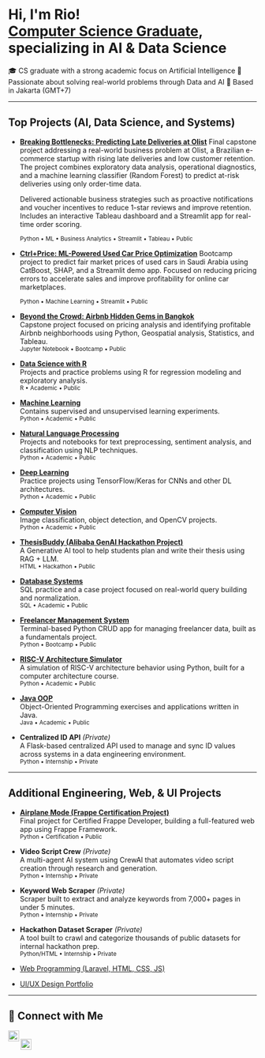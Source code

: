<h1>Hi, I'm Rio! <br/><a href="https://www.linkedin.com/in/riopramana/">Computer Science Graduate</a>, specializing in AI & Data Science</h1>

🎓 CS graduate with a strong academic focus on Artificial Intelligence
🧠 Passionate about solving real-world problems through Data and AI
📍 Based in Jakarta (GMT+7)

---

<h2>Top Projects (AI, Data Science, and Systems)</h2>

- <b>[Breaking Bottlenecks: Predicting Late Deliveries at Olist](https://github.com/PurwadhikaDev/AlphaGroup_DTI_OL_02_FinalProject)</b>
  Final capstone project addressing a real-world business problem at Olist, a Brazilian e-commerce startup with rising late deliveries and low customer retention. The project combines exploratory data analysis, operational diagnostics, and a machine learning classifier (Random Forest) to predict at-risk deliveries using only order-time data.

  Delivered actionable business strategies such as proactive notifications and voucher incentives to reduce 1-star reviews and improve retention. Includes an interactive Tableau dashboard and a Streamlit app for real-time order scoring.

  <sub>Python • ML • Business Analytics • Streamlit • Tableau • Public</sub>

- <b>[Ctrl+Price: ML-Powered Used Car Price Optimization](https://github.com/RioPramana21/Ctrl-Price-Taking-Control-of-Used-Car-Valuations-with-ML)</b>
  Bootcamp project to predict fair market prices of used cars in Saudi Arabia using CatBoost, SHAP, and a Streamlit demo app. Focused on reducing pricing errors to accelerate sales and improve profitability for online car marketplaces.

  <sub>Python • Machine Learning • Streamlit • Public</sub>

- <b>[Beyond the Crowd: Airbnb Hidden Gems in Bangkok](https://github.com/RioPramana21/Beyond-the-Crowd-How-to-Spot-Airbnb-Hidden-Gems-Set-Winning-Prices-in-Bangkok)</b>  
  Capstone project focused on pricing analysis and identifying profitable Airbnb neighborhoods using Python, Geospatial analysis, Statistics, and Tableau.  
  <sub>Jupyter Notebook • Bootcamp • Public</sub>

- <b>[Data Science with R](https://github.com/RioPramana21/data-science-with-r)</b>  
  Projects and practice problems using R for regression modeling and exploratory analysis.  
  <sub>R • Academic • Public</sub>

- <b>[Machine Learning](https://github.com/RioPramana21/machine-learning)</b>  
  Contains supervised and unsupervised learning experiments.  
  <sub>Python • Academic • Public</sub>

- <b>[Natural Language Processing](https://github.com/RioPramana21/natural-language-processing)</b>  
  Projects and notebooks for text preprocessing, sentiment analysis, and classification using NLP techniques.  
  <sub>Python • Academic • Public</sub>

- <b>[Deep Learning](https://github.com/RioPramana21/deep-learning)</b>  
  Practice projects using TensorFlow/Keras for CNNs and other DL architectures.  
  <sub>Python • Academic • Public</sub>

- <b>[Computer Vision](https://github.com/RioPramana21/computer-vision)</b>  
  Image classification, object detection, and OpenCV projects.  
  <sub>Python • Academic • Public</sub>

- <b>[ThesisBuddy (Alibaba GenAI Hackathon Project)](https://github.com/RioPramana21/ThesisBuddy)</b>  
  A Generative AI tool to help students plan and write their thesis using RAG + LLM.  
  <sub>HTML • Hackathon • Public</sub>

- <b>[Database Systems](https://github.com/RioPramana21/database-systems)</b>  
  SQL practice and a case project focused on real-world query building and normalization.  
  <sub>SQL • Academic • Public</sub>

- <b>[Freelancer Management System](https://github.com/RioPramana21/Freelancer-Management-System)</b>  
  Terminal-based Python CRUD app for managing freelancer data, built as a fundamentals project.  
  <sub>Python • Bootcamp • Public</sub>

- <b>[RISC-V Architecture Simulator](https://github.com/RioPramana21/computer-architectures)</b>  
  A simulation of RISC-V architecture behavior using Python, built for a computer architecture course.  
  <sub>Python • Academic • Public</sub>

- <b>[Java OOP](https://github.com/RioPramana21/java-oop)</b>  
  Object-Oriented Programming exercises and applications written in Java.  
  <sub>Java • Academic • Public</sub>

- <b>Centralized ID API</b> *(Private)*  
  A Flask-based centralized API used to manage and sync ID values across systems in a data engineering environment.  
  <sub>Python • Internship • Private</sub>

---

<h2>Additional Engineering, Web, & UI Projects</h2>

- <b>[Airplane Mode (Frappe Certification Project)](https://github.com/RioPramana21/airplane_mode)</b>  
  Final project for Certified Frappe Developer, building a full-featured web app using Frappe Framework.  
  <sub>Python • Certification • Public</sub>

- <b>Video Script Crew</b> *(Private)*  
  A multi-agent AI system using CrewAI that automates video script creation through research and generation.  
  <sub>Python • Internship • Private</sub>

- <b>Keyword Web Scraper</b> *(Private)*  
  Scraper built to extract and analyze keywords from 7,000+ pages in under 5 minutes.  
  <sub>Python • Internship • Private</sub>

- <b>Hackathon Dataset Scraper</b> *(Private)*  
  A tool built to crawl and categorize thousands of public datasets for internal hackathon prep.  
  <sub>Python/HTML • Internship • Private</sub>

- [Web Programming (Laravel, HTML, CSS, JS)](https://github.com/RioPramana21/web-programming)  
- [UI/UX Design Portfolio](https://github.com/RioPramana21/ui-ux-design)

---

<h2>🤳 Connect with Me</h2>

[<img align="left" alt="LinkedIn" width="22px" src="https://cdn.jsdelivr.net/npm/simple-icons@v3/icons/linkedin.svg" />][linkedin]  
[<img align="left" alt="Gmail" width="22px" src="https://cdn.jsdelivr.net/npm/simple-icons@v3/icons/gmail.svg" />][gmail]

[linkedin]: https://www.linkedin.com/in/riopramana/  
[gmail]: https://mail.google.com/mail/?view=cm&fs=1&to=riopramana1021@gmail.com&su=SUBJECT&body=BODY
